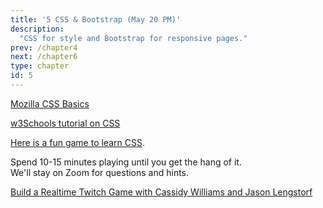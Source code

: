 ```yaml
---
title: '5 CSS & Bootstrap (May 20 PM)'
description:
  "CSS for style and Bootstrap for responsive pages."
prev: /chapter4
next: /chapter6
type: chapter
id: 5
---
```


<exercise id="1" title="CSS 101">

[Mozilla CSS Basics](https://developer.mozilla.org/en-US/docs/Learn/Getting_started_with_the_web/CSS_basics)

[w3Schools tutorial on CSS](https://www.w3schools.com/css/css_intro.asp)

</exercise>

<exercise id="2" title="CSS Diner">

[Here is a fun game to learn CSS](http://flukeout.github.io/).  

Spend 10-15 minutes playing until you get the hang of it.  
We'll stay on Zoom for questions and hints. 

</exercise>

<exercise id="3" title="Interactive Game using CSS">

[Build a Realtime Twitch Game with Cassidy Williams and Jason Lengstorf](https://www.learnwithjason.dev/build-a-realtime-twitch-game)

</exercise>

<exercise id="4" title="Bootstrap" type="slides">

<slides source="chapter5_Bootstrap">
</slides>

</exercise>